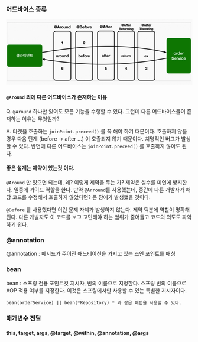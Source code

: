 ### 어드바이스 종류

![img.png](advice.png)


#### `@Around` 외에 다른 어드바이스가 존재하는 이유
Q. `@Around` 하나만 있어도 모든 기능을 수행할 수 있다.
그런데 다른 어드바이스들이 존재하는 이유는 무엇일까?

A. 타겟을 호출하는 `joinPoint.preceed()` 를 꼭 해야 하기 때문이다.
호출하지 않을 경우 다음 단계 (before -> after ...) 이 호출되지 않기 때문이다.
치명적인 버그가 발생할 수 있다.
반면에 다른 어드바이스는 `joinPoint.preceed()` 를 호출하지 않아도 된다.



#### **좋은 설계는 제약이 있는것 이다.**

`@Around` 만 있으면 되는데, 왜? 이렇게 제약을 두는 가?
제약은 실수를 미연에 방지한다. 일종에 가이드 역할을 한다.
만약 `@Arround`를 사용했는데, 중간에 다른 개발자가 해당 코드를 수정해서 
호출하지 않았다면? 큰 장애가 발생했을 것이다.

`@Before` 를 사용했다면 이런 문제 자체가 발생하지 않는다.
제약 덕분에 역할이 명확해진다.
다른 개발자도 이 코드를 보고 고민해야 하는 범위가 줄어들고 코드의 의도도 파악하기 쉽다.




### @annotation

@annotation : 메서드가 주어진 애노테이션을 가지고 있는 조인 포인트를 매칭


### bean 
bean : 스프링 전용 포인트컷 지시자, 빈의 이름으로 지정한다.
스프링 빈의 이름으로 AOP 적용 여부를 지정한다. 이것은 스프링에서만 사용할 수 있는 특별한 지시자이다.
``` 
bean(orderService) || bean(*Repository) * 과 같은 패턴을 사용할 수 있다.
```


### 매개변수 전달

#### this, target, args, @target, @within, @annotation, @args

